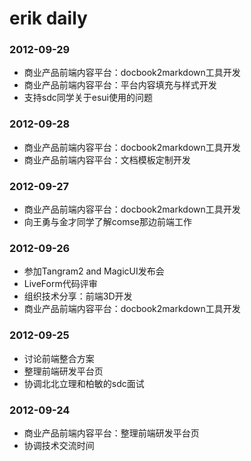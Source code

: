 erik daily
==============


### 2012-09-29 ###

+ 商业产品前端内容平台：docbook2markdown工具开发
+ 商业产品前端内容平台：平台内容填充与样式开发
+ 支持sdc同学关于esui使用的问题

### 2012-09-28 ###

+ 商业产品前端内容平台：docbook2markdown工具开发
+ 商业产品前端内容平台：文档模板定制开发

### 2012-09-27 ###

+ 商业产品前端内容平台：docbook2markdown工具开发
+ 向王勇与金才同学了解comse那边前端工作

### 2012-09-26 ###

+ 参加Tangram2 and MagicUI发布会
+ LiveForm代码评审
+ 组织技术分享：前端3D开发
+ 商业产品前端内容平台：docbook2markdown工具开发

### 2012-09-25 ###

+ 讨论前端整合方案
+ 整理前端研发平台页
+ 协调北北立理和柏敏的sdc面试

### 2012-09-24 ###

+ 商业产品前端内容平台：整理前端研发平台页
+ 协调技术交流时间
